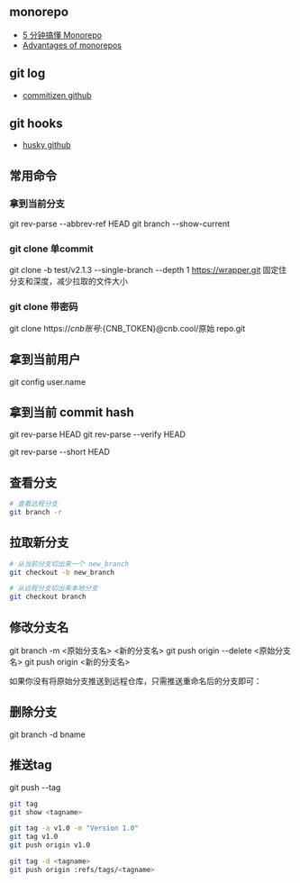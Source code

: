 

## monorepo

- [5 分钟搞懂 Monorepo](https://xie.infoq.cn/article/4f870ba6a7c8e0fd825295c92)
- [Advantages of monorepos](https://danluu.com/monorepo/)


## git log

- [commitizen github](https://github.com/commitizen/cz-cli)


## git hooks

- [husky github](https://github.com/typicode/husky)

## 常用命令

### 拿到当前分支

git rev-parse --abbrev-ref HEAD
git branch --show-current

### git clone 单commit

git clone -b test/v2.1.3 --single-branch --depth 1 https://wrapper.git
固定住分支和深度，减少拉取的文件大小

### git clone 带密码

git clone https://${cnb 账号}:${CNB_TOKEN}@cnb.cool/原始 repo.git

## 拿到当前用户

git config user.name

## 拿到当前 commit hash

git rev-parse HEAD
git rev-parse --verify HEAD

git rev-parse --short HEAD

## 查看分支

```bash
# 查看远程分支
git branch -r

```

## 拉取新分支

```bash
# 从当前分支切出来一个 new_branch
git checkout -b new_branch

# 从远程分支切出来本地分支
git checkout branch
```

## 修改分支名

git branch -m <原始分支名> <新的分支名>
git push origin --delete <原始分支名>
git push origin <新的分支名>

如果你没有将原始分支推送到远程仓库，只需推送重命名后的分支即可：

## 删除分支

git branch -d bname

## 推送tag

git push --tag

```bash
git tag
git show <tagname>

git tag -a v1.0 -m "Version 1.0"
git tag v1.0
git push origin v1.0

git tag -d <tagname>
git push origin :refs/tags/<tagname>
```
